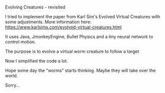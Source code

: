 Evolving Creatures - revisited

I tried to implement the paper from Karl Sim's Evolved Virtual Creatures with some adjustments.
More information here:
https://www.karlsims.com/evolved-virtual-creatures.html

It uses Java, JmonkeyEngine, Bullet Physics and a tiny neural network to control motion.

The purpose is to evolve a virtual worm creature to follow a target

Now I simplified the code a lot.

Hope some day the "worms" starts thinking.
Maybe they will take over the world.

Sorry...


